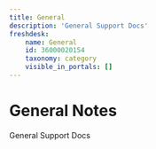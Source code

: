 ```yaml
---
title: General
description: 'General Support Docs'
freshdesk:
    name: General
    id: 36000020154
    taxonomy: category
    visible_in_portals: []
---
```


# General Notes

General Support Docs

